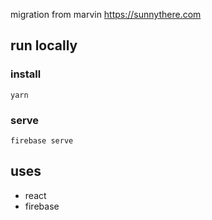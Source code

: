 migration from marvin
https://sunnythere.com

## run locally
### install
`yarn`

### serve
`firebase serve`

## uses
* react
* firebase



